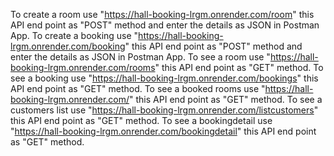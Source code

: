 To create a room use "https://hall-booking-lrgm.onrender.com/room" this API end point as "POST" method and enter the details as JSON in Postman App.
To create a booking use "https://hall-booking-lrgm.onrender.com/booking" this API end point as "POST" method and enter the details as JSON in Postman App.
To see a room use "https://hall-booking-lrgm.onrender.com/rooms" this API end point as "GET" method.
To see a booking use "https://hall-booking-lrgm.onrender.com/bookings" this API end point as "GET" method.
To see a booked rooms use "https://hall-booking-lrgm.onrender.com/" this API end point as "GET" method.
To see a customers list use "https://hall-booking-lrgm.onrender.com/listcustomers" this API end point as "GET" method.
To see a bookingdetail use "https://hall-booking-lrgm.onrender.com/bookingdetail" this API end point as "GET" method.
